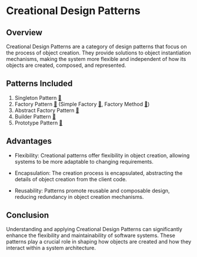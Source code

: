 # Creational Design Patterns

## Overview

Creational Design Patterns are a category of design patterns that focus on the process of object creation. They provide
solutions to object instantiation mechanisms, making the system more flexible and independent of how its objects are
created, composed, and represented.

## Patterns Included

1. Singleton Pattern [🔗](./singleton)
2. Factory Pattern [🔗](./factory) (Simple Factory [🔗](./factory/simplefactory), Factory Method [🔗](./factory/factorymethod))
3. Abstract Factory Pattern [🔗](./abstractfactory)
4. Builder Pattern [🔗](./builder)
5. Prototype Pattern [🔗](./prototype)

## Advantages

- Flexibility: Creational patterns offer flexibility in object creation, allowing systems to be more adaptable to
  changing requirements.

- Encapsulation: The creation process is encapsulated, abstracting the details of object creation from the client code.

- Reusability: Patterns promote reusable and composable design, reducing redundancy in object creation mechanisms.

## Conclusion

Understanding and applying Creational Design Patterns can significantly enhance the flexibility and maintainability of
software systems. These patterns play a crucial role in shaping how objects are created and how they interact within a
system architecture.